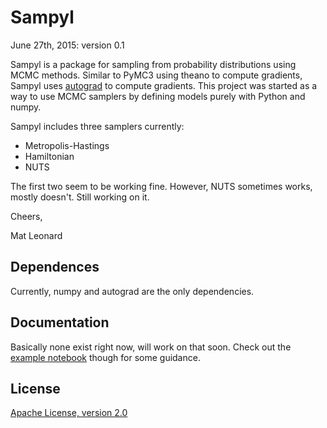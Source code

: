 Sampyl
=======
June 27th, 2015: version 0.1

Sampyl is a package for sampling from probability distributions using MCMC methods. Similar to PyMC3 using theano to compute gradients, Sampyl uses [autograd](https://github.com/HIPS/autograd) to compute gradients. This project was started as a way to use MCMC samplers by defining models purely with Python and numpy.

Sampyl includes three samplers currently:

* Metropolis-Hastings
* Hamiltonian
* NUTS

The first two seem to be working fine. However, NUTS sometimes works, mostly doesn't. Still working on it.

Cheers,

Mat Leonard

Dependences
-----------

Currently, numpy and autograd are the only dependencies.

Documentation
------------
Basically none exist right now, will work on that soon. Check out the [example notebook](http://nbviewer.ipython.org/github/mcleonard/sampyl/blob/master/Examples.ipynb) though for some guidance.

License
-------
[Apache License, version 2.0](https://github.com/mcleonard/sampyl/blob/master/LICENSE)